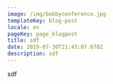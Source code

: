 ```yaml
---
image: /img/bobbyconference.jpg
templateKey: blog-post
locale: en
pageKey: page_blogpost
title: sdf
date: 2019-07-30T21:43:07.678Z
description: sdf
---
```

sdf
